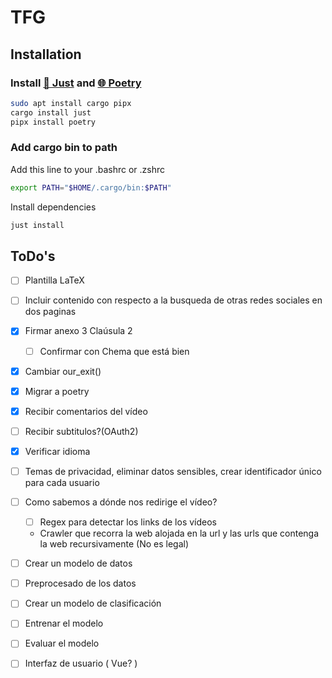# TFG

## Installation

### Install [🤖 Just](https://github.com/casey/just) and [🌐 Poetry](https://python-poetry.org/)

```bash
sudo apt install cargo pipx
cargo install just
pipx install poetry
```

### Add cargo bin to path

Add this line to your .bashrc or .zshrc

```bash
export PATH="$HOME/.cargo/bin:$PATH"
```

Install dependencies
```bash
just install
```

## ToDo's

- [ ] Plantilla LaTeX
- [ ] Incluir contenido con respecto a la busqueda de otras redes sociales en dos paginas
- [X] Firmar anexo 3 Claúsula 2
    - [ ] Confirmar con Chema que está bien

- [X] Cambiar our_exit()
- [X] Migrar a poetry
- [X] Recibir comentarios del vídeo
- [ ] Recibir subtitulos?(OAuth2)

- [X] Verificar idioma

- [ ] Temas de privacidad, eliminar datos sensibles, crear identificador único para cada usuario

- [ ] Como sabemos a dónde nos redirige el vídeo?
    - [ ] Regex para detectar los links de los vídeos
    - Crawler que recorra la web alojada en la url y las urls que contenga la web recursivamente (No es legal)

- [ ] Crear un modelo de datos
- [ ] Preprocesado de los datos

- [ ] Crear un modelo de clasificación
- [ ] Entrenar el modelo
- [ ] Evaluar el modelo

- [ ] Interfaz de usuario ( Vue? )
